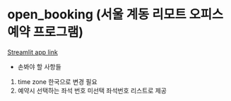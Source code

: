 # open_booking (서울 계동 리모트 오피스 예약 프로그램)

[Streamlit app link](http://openbooking.streamlit.app)


* 손봐야 할 사항들
1. time zone 한국으로 변경 필요
2. 예약시 선택하는 좌석 번호 미선택 좌석번호 리스트로 제공